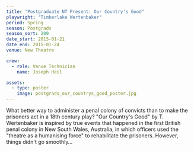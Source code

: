 ```yaml
---
title: "Postgraduate NT Present: Our Country's Good"
playwright: "Timberlake Wertenbaker"
period: Spring
season: Postgrads
season_sort: 200
date_start: 2015-01-21
date_end: 2015-01-24
venue: New Theatre

crew:
  - role: Venue Technician
    name: Joseph Heil

assets:
  - type: poster
    image: postgrads_our_countrys_good_poster.jpg
---
```


What better way to administer a penal colony of convicts than to make the prisoners act in a 18th century play? "Our Country's Good" by T. Wertenbaker is inspired by true events that happened in the first British penal colony in New South Wales, Australia, in which officers used the "theatre as a humanising force" to rehabilitate the prisoners. However, things didn't go smoothly…
